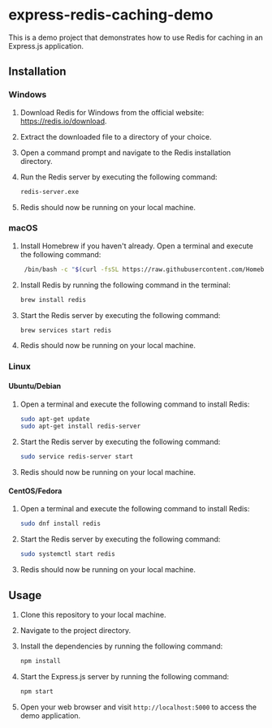 # express-redis-caching-demo

This is a demo project that demonstrates how to use Redis for caching in an Express.js application.

## Installation

### Windows

1. Download Redis for Windows from the official website: https://redis.io/download.
2. Extract the downloaded file to a directory of your choice.
3. Open a command prompt and navigate to the Redis installation directory.
4. Run the Redis server by executing the following command:
   
   ```bash
   redis-server.exe

5. Redis should now be running on your local machine.

### macOS

1. Install Homebrew if you haven't already. Open a terminal and execute the following command:

   ```bash
    /bin/bash -c "$(curl -fsSL https://raw.githubusercontent.com/Homebrew/install/HEAD/install.sh)"

2. Install Redis by running the following command in the terminal:
   ```bash
   brew install redis

3. Start the Redis server by executing the following command:
   ```bash
   brew services start redis
4. Redis should now be running on your local machine.

### Linux

#### Ubuntu/Debian

1. Open a terminal and execute the following command to install Redis:

   ```bash
   sudo apt-get update
   sudo apt-get install redis-server

2. Start the Redis server by executing the following command:

   ```bash
   sudo service redis-server start

3. Redis should now be running on your local machine.

#### CentOS/Fedora

1. Open a terminal and execute the following command to install Redis:

   ```bash
   sudo dnf install redis

2. Start the Redis server by executing the following command:
   ```bash
   sudo systemctl start redis
   
3. Redis should now be running on your local machine.

## Usage

1. Clone this repository to your local machine.
2. Navigate to the project directory.
3. Install the dependencies by running the following command:

   ```bash
   npm install

4. Start the Express.js server by running the following command:
   ```bash
   npm start

5. Open your web browser and visit `http://localhost:5000` to access the demo application.







